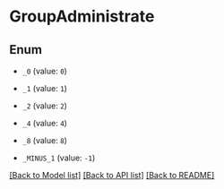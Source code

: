 # GroupAdministrate

## Enum


* `_0` (value: `0`)

* `_1` (value: `1`)

* `_2` (value: `2`)

* `_4` (value: `4`)

* `_8` (value: `8`)

* `_MINUS_1` (value: `-1`)


[[Back to Model list]](../README.md#documentation-for-models) [[Back to API list]](../README.md#documentation-for-api-endpoints) [[Back to README]](../README.md)


